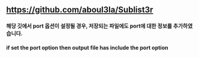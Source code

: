 
## https://github.com/aboul3la/Sublist3r
#### 해당 깃에서 port 옵션이 설정될 경우, 저장되는 파일에도 port에 대한 정보를 추가하였습니다.
#### if set the port option then output file has include the port option
